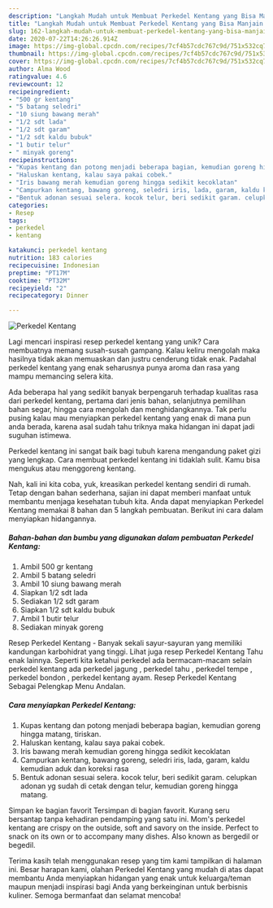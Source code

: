```yaml
---
description: "Langkah Mudah untuk Membuat Perkedel Kentang yang Bisa Manjain Lidah"
title: "Langkah Mudah untuk Membuat Perkedel Kentang yang Bisa Manjain Lidah"
slug: 162-langkah-mudah-untuk-membuat-perkedel-kentang-yang-bisa-manjain-lidah
date: 2020-07-22T14:26:26.914Z
image: https://img-global.cpcdn.com/recipes/7cf4b57cdc767c9d/751x532cq70/perkedel-kentang-foto-resep-utama.jpg
thumbnail: https://img-global.cpcdn.com/recipes/7cf4b57cdc767c9d/751x532cq70/perkedel-kentang-foto-resep-utama.jpg
cover: https://img-global.cpcdn.com/recipes/7cf4b57cdc767c9d/751x532cq70/perkedel-kentang-foto-resep-utama.jpg
author: Alma Wood
ratingvalue: 4.6
reviewcount: 12
recipeingredient:
- "500 gr kentang"
- "5 batang seledri"
- "10 siung bawang merah"
- "1/2 sdt lada"
- "1/2 sdt garam"
- "1/2 sdt kaldu bubuk"
- "1 butir telur"
- " minyak goreng"
recipeinstructions:
- "Kupas kentang dan potong menjadi beberapa bagian, kemudian goreng hingga matang, tiriskan."
- "Haluskan kentang, kalau saya pakai cobek."
- "Iris bawang merah kemudian goreng hingga sedikit kecoklatan"
- "Campurkan kentang, bawang goreng, seledri iris, lada, garam, kaldu kemudian aduk dan koreksi rasa"
- "Bentuk adonan sesuai selera. kocok telur, beri sedikit garam. celupkan adonan yg sudah di cetak dengan telur, kemudian goreng hingga matang."
categories:
- Resep
tags:
- perkedel
- kentang

katakunci: perkedel kentang 
nutrition: 183 calories
recipecuisine: Indonesian
preptime: "PT17M"
cooktime: "PT32M"
recipeyield: "2"
recipecategory: Dinner

---
```



![Perkedel Kentang](https://img-global.cpcdn.com/recipes/7cf4b57cdc767c9d/751x532cq70/perkedel-kentang-foto-resep-utama.jpg)

Lagi mencari inspirasi resep perkedel kentang yang unik? Cara membuatnya memang susah-susah gampang. Kalau keliru mengolah maka hasilnya tidak akan memuaskan dan justru cenderung tidak enak. Padahal perkedel kentang yang enak seharusnya punya aroma dan rasa yang mampu memancing selera kita.

Ada beberapa hal yang sedikit banyak berpengaruh terhadap kualitas rasa dari perkedel kentang, pertama dari jenis bahan, selanjutnya pemilihan bahan segar, hingga cara mengolah dan menghidangkannya. Tak perlu pusing kalau mau menyiapkan perkedel kentang yang enak di mana pun anda berada, karena asal sudah tahu triknya maka hidangan ini dapat jadi suguhan istimewa.

Perkedel kentang ini sangat baik bagi tubuh karena mengandung paket gizi yang lengkap. Cara membuat perkedel kentang ini tidaklah sulit. Kamu bisa mengukus atau menggoreng kentang.


Nah, kali ini kita coba, yuk, kreasikan perkedel kentang sendiri di rumah. Tetap dengan bahan sederhana, sajian ini dapat memberi manfaat untuk membantu menjaga kesehatan tubuh kita. Anda dapat menyiapkan Perkedel Kentang memakai 8 bahan dan 5 langkah pembuatan. Berikut ini cara dalam menyiapkan hidangannya.

<!--inarticleads1-->

##### Bahan-bahan dan bumbu yang digunakan dalam pembuatan Perkedel Kentang:

1. Ambil 500 gr kentang
1. Ambil 5 batang seledri
1. Ambil 10 siung bawang merah
1. Siapkan 1/2 sdt lada
1. Sediakan 1/2 sdt garam
1. Siapkan 1/2 sdt kaldu bubuk
1. Ambil 1 butir telur
1. Sediakan  minyak goreng


Resep Perkedel Kentang - Banyak sekali sayur-sayuran yang memiliki kandungan karbohidrat yang tinggi. Lihat juga resep Perkedel Kentang Tahu enak lainnya. Seperti kita ketahui perkedel ada bermacam-macam selain perkedel kentang ada perkedel jagung , perkedel tahu , perkedel tempe , perkedel bondon , perkedel kentang ayam. Resep Perkedel Kentang Sebagai Pelengkap Menu Andalan. 

<!--inarticleads2-->

##### Cara menyiapkan Perkedel Kentang:

1. Kupas kentang dan potong menjadi beberapa bagian, kemudian goreng hingga matang, tiriskan.
1. Haluskan kentang, kalau saya pakai cobek.
1. Iris bawang merah kemudian goreng hingga sedikit kecoklatan
1. Campurkan kentang, bawang goreng, seledri iris, lada, garam, kaldu kemudian aduk dan koreksi rasa
1. Bentuk adonan sesuai selera. kocok telur, beri sedikit garam. celupkan adonan yg sudah di cetak dengan telur, kemudian goreng hingga matang.


Simpan ke bagian favorit Tersimpan di bagian favorit. Kurang seru bersantap tanpa kehadiran pendamping yang satu ini. Mom&#39;s perkedel kentang are crispy on the outside, soft and savory on the inside. Perfect to snack on its own or to accompany many dishes. Also known as bergedil or begedil. 

Terima kasih telah menggunakan resep yang tim kami tampilkan di halaman ini. Besar harapan kami, olahan Perkedel Kentang yang mudah di atas dapat membantu Anda menyiapkan hidangan yang enak untuk keluarga/teman maupun menjadi inspirasi bagi Anda yang berkeinginan untuk berbisnis kuliner. Semoga bermanfaat dan selamat mencoba!
